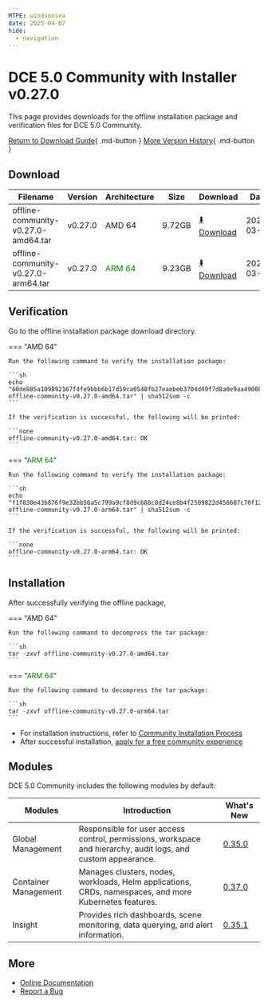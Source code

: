 ```yaml
---
MTPE: windsonsea
date: 2025-04-07
hide:
  - navigation
---
```


# DCE 5.0 Community with Installer v0.27.0

This page provides downloads for the offline installation package and verification files for DCE 5.0 Community.

[Return to Download Guide](../index.md){ .md-button } [More Version History](./dce5-installer-history.md){ .md-button }

## Download

| Filename | Version | Architecture | Size | Download | Date |
| --------- | ------- | ----------- | ---- | -------- | ---- |
| offline-community-v0.27.0-amd64.tar | v0.27.0 | AMD 64 | 9.72GB | [:arrow_down: Download](https://qiniu-download-public.daocloud.io/DaoCloud_Enterprise/dce5/offline-community-v0.27.0-amd64.tar) | 2025-03-12 |
| offline-community-v0.27.0-arm64.tar | v0.27.0 | <font color="green">ARM 64</font> | 9.23GB | [:arrow_down: Download](https://qiniu-download-public.daocloud.io/DaoCloud_Enterprise/dce5/offline-community-v0.27.0-arm64.tar) | 2025-03-12 |

## Verification

Go to the offline installation package download directory.

=== "AMD 64"

    Run the following command to verify the installation package:

    ```sh
    echo "60de885a109892167f4fe9bbb6b17d59ca0548fb27eaebeb3704d49f7d8a0e9aa49008a903d4656682704e431eb5618204a81032fa30cc01fba2249750f27c22  offline-community-v0.27.0-amd64.tar" | sha512sum -c
    ```

    If the verification is successful, the following will be printed:

    ```none
    offline-community-v0.27.0-amd64.tar: OK
    ```

=== "<font color="green">ARM 64</font>"

    Run the following command to verify the installation package:

    ```sh
    echo "f1f830e43b876f9e32bb56a5c799a9cf8d9c688c8d24ce8b4f2509822d456607c70f121c13cdab55f9a1e71bdd1a96f9509b260a83a814d10c6b0bd8eafcdb9e  offline-community-v0.27.0-arm64.tar" | sha512sum -c
    ```

    If the verification is successful, the following will be printed:

    ```none
    offline-community-v0.27.0-arm64.tar: OK
    ```

## Installation

After successfully verifying the offline package,

=== "AMD 64"

    Run the following command to decompress the tar package:

    ```sh
    tar -zxvf offline-community-v0.27.0-amd64.tar
    ```

=== "<font color="green">ARM 64</font>"

    Run the following command to decompress the tar package:

    ```sh
    tar -zxvf offline-community-v0.27.0-arm64.tar
    ```

- For installation instructions, refer to [Community Installation Process](../../install/community/k8s/online.md#_2)
- After successful installation, [apply for a free community experience](../../dce/license0.md)

## Modules

DCE 5.0 Community includes the following modules by default:

| Modules | Introduction | What's New |
| -------- | ----------- | ---------- |
| Global Management | Responsible for user access control, permissions, workspace and hierarchy, audit logs, and custom appearance. | [0.35.0](../../ghippo/intro/release-notes.md#v0350) |
| Container Management | Manages clusters, nodes, workloads, Helm applications, CRDs, namespaces, and more Kubernetes features. | [0.37.0](../../kpanda/intro/release-notes.md#v0370) |
| Insight | Provides rich dashboards, scene monitoring, data querying, and alert information. | [0.35.1](../../insight/intro/release-notes.md#v0351) |

## More

- [Online Documentation](../../dce/index.md)
- [Report a Bug](https://github.com/DaoCloud/DaoCloud-docs/issues)
